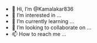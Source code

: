 - 👋 Hi, I’m @Kamalakar836
- 👀 I’m interested in ...
- 🌱 I’m currently learning ...
- 💞️ I’m looking to collaborate on ...
- 📫 How to reach me ...

<!---
Kamalakar836/Kamalakar836 is a ✨ special ✨ repository because its `README.md` (this file) appears on your GitHub profile.
You can click the Preview link to take a look at your changes.
--->
